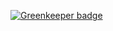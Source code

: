 

[![Greenkeeper badge](https://badges.greenkeeper.io/heroku/http-call.svg)](https://greenkeeper.io/)